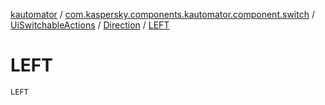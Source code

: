 [kautomator](../../../index.md) / [com.kaspersky.components.kautomator.component.switch](../../index.md) / [UiSwitchableActions](../index.md) / [Direction](index.md) / [LEFT](./-l-e-f-t.md)

# LEFT

`LEFT`